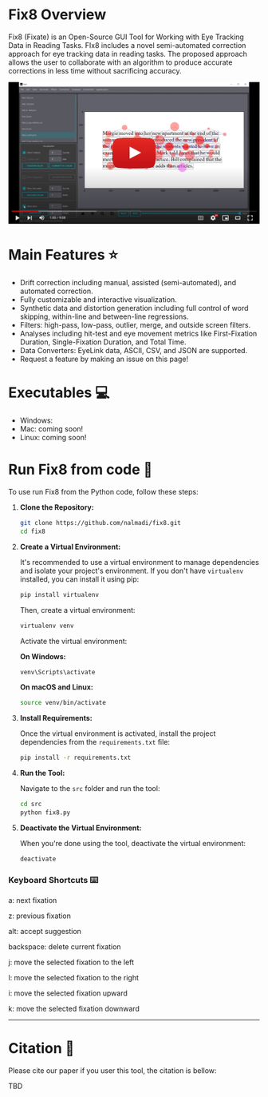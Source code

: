 # Fix8 Overview

Fix8 (Fixate) is an Open-Source GUI Tool for Working with Eye Tracking Data in Reading Tasks. FIx8 includes a novel semi-automated correction approach for eye tracking data in reading tasks.  The proposed approach allows the user to collaborate with an algorithm to produce accurate corrections in less time without sacrificing accuracy.


[![Watch the video](./src/.images/step2.jpg)](https://youtu.be/Zw2uO3IE2vI?si=h1yYnNQag-0Q7lVe)


# Main Features ⭐

- Drift correction including manual, assisted (semi-automated), and automated correction.
- Fully customizable and interactive visualization.
- Synthetic data and distortion generation including full control of word skipping, within-line and between-line regressions.
- Filters: high-pass, low-pass, outlier, merge, and outside screen filters.
- Analyses including hit-test and eye movement metrics like First-Fixation Duration, Single-Fixation Duration, and Total Time.
- Data Converters: EyeLink data, ASCII, CSV, and JSON are supported.
- Request a feature by making an issue on this page!

# Executables  💻
- Windows: 
- Mac: coming soon!
- Linux: coming soon!

# Run Fix8 from code 🚀
To use run Fix8 from the Python code, follow these steps:

1. **Clone the Repository:**
    ```bash
    git clone https://github.com/nalmadi/fix8.git
    cd fix8
    ```

2. **Create a Virtual Environment:**

    It's recommended to use a virtual environment to manage dependencies and isolate your project's environment. If you don't have `virtualenv` installed, you can install it using pip:

    ```bash
    pip install virtualenv
    ```

    Then, create a virtual environment:

    ```bash
    virtualenv venv
    ```

    Activate the virtual environment:
    
    **On Windows:**
    
    ```bash
    venv\Scripts\activate
    ```

    **On macOS and Linux:**
    
    ```bash
    source venv/bin/activate
    ```

3. **Install Requirements:**

    Once the virtual environment is activated, install the project dependencies from the `requirements.txt` file:

    ```bash
    pip install -r requirements.txt
    ```

4. **Run the Tool:**

    Navigate to the `src` folder and run the tool:

    ```bash
    cd src
    python fix8.py
    ```


5. **Deactivate the Virtual Environment:**

    When you're done using the tool, deactivate the virtual environment:

    ```bash
    deactivate
    ```



### Keyboard Shortcuts ⌨️​
a: 		next fixation

z: 		previous fixation

alt: 		accept suggestion

backspace: 	delete current fixation

j:      move the selected fixation to the left

l:      move the selected fixation to the right

i:      move the selected fixation upward

k:      move the selected fixation downward


* * *


# Citation 📝

Please cite our paper if you user this tool, the citation is bellow:

TBD

          
